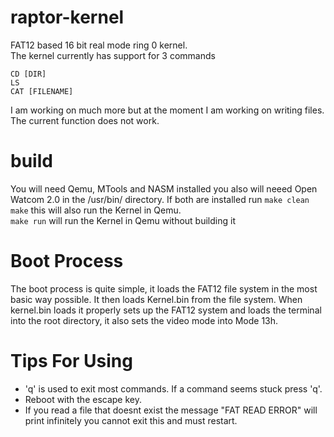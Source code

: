 # raptor-kernel
FAT12 based 16 bit real mode ring 0 kernel.<br>
The kernel currently has support for 3 commands
```
CD [DIR]
LS
CAT [FILENAME]
```
I am working on much more but at the moment I am working on writing files. The current function does not work.

# build
You will need Qemu, MTools and NASM installed you also will neeed Open Watcom 2.0 in the /usr/bin/ directory.
If both are installed run 
`make clean`
`make`
this will also run the Kernel in Qemu. <br>
`make run` will run the Kernel in Qemu without building it

# Boot Process
The boot process is quite simple, it loads the FAT12 file system in the most basic way possible. It then loads Kernel.bin from the file system. When kernel.bin loads it properly sets up the FAT12 system and loads the terminal into the root directory, it also sets the video mode into Mode 13h.

# Tips For Using
- 'q' is used to exit most commands. If a command seems stuck press 'q'. 
- Reboot with the escape key. 
- If you read a file that doesnt exist the message "FAT READ ERROR" will print infinitely you cannot exit this and must restart.
